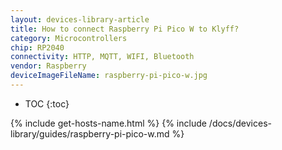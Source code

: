 ```yaml
---
layout: devices-library-article
title: How to connect Raspberry Pi Pico W to Klyff?
category: Microcontrollers
chip: RP2040
connectivity: HTTP, MQTT, WIFI, Bluetooth
vendor: Raspberry
deviceImageFileName: raspberry-pi-pico-w.jpg
---
```


* TOC
{:toc}

{% include get-hosts-name.html %}
{% include /docs/devices-library/guides/raspberry-pi-pico-w.md %}
